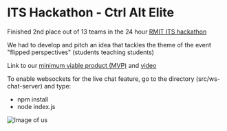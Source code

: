 # ITS Hackathon - Ctrl Alt Elite
Finished 2nd place out of 13 teams in the 24 hour [RMIT ITS hackathon](https://sites.rmit.edu.au/itshackathon/) 

We had to develop and pitch an idea that tackles the theme of the event "flipped perspectives" (students teaching students)

Link to our [minimum viable product (MVP)](https://michaeldao.github.io/ITS-Hackathon-Live-Lecture/src/home.html
) and [video](https://www.youtube.com/watch?v=T2gvt8Gsoks) 

To enable websockets for the live chat feature, go to the directory (src/ws-chat-server) and type:
- npm install
- node index.js

![Image of us](https://github.com/MichaelDao/Live-Lecture/blob/master/weWon.jpg)
